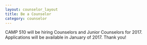 ```yaml
---
layout: counselor_layout
title: Be a Counselor
category: counselor
---
```


CAMP 510 will be hiring Counselors and Junior Counselors for 2017. Applications will be available in January of 2017. Thank you!
